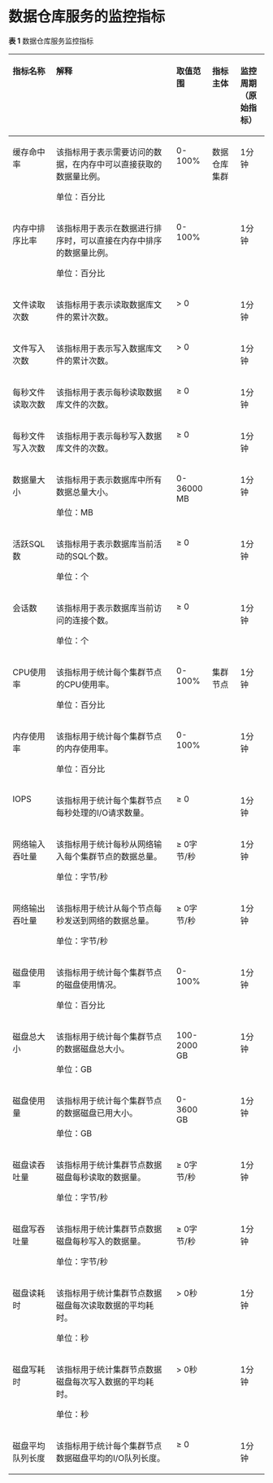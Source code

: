 # 数据仓库服务的监控指标<a name="ZH-CN_TOPIC_0102700161"></a>

**表 1**  数据仓库服务监控指标

<a name="table681604142420"></a>
<table><thead align="left"><tr id="row8817043243"><th class="cellrowborder" valign="top" width="17%" id="mcps1.2.6.1.1"><p id="p7817144112420"><a name="p7817144112420"></a><a name="p7817144112420"></a><strong id="b158171492419"><a name="b158171492419"></a><a name="b158171492419"></a>指标名称</strong></p>
</th>
<th class="cellrowborder" valign="top" width="47%" id="mcps1.2.6.1.2"><p id="p9818174142410"><a name="p9818174142410"></a><a name="p9818174142410"></a><strong id="b148181042245"><a name="b148181042245"></a><a name="b148181042245"></a>解释</strong></p>
</th>
<th class="cellrowborder" valign="top" width="14.000000000000002%" id="mcps1.2.6.1.3"><p id="p11818444242"><a name="p11818444242"></a><a name="p11818444242"></a><strong id="b2818104182415"><a name="b2818104182415"></a><a name="b2818104182415"></a>取值范围</strong></p>
</th>
<th class="cellrowborder" valign="top" width="11%" id="mcps1.2.6.1.4"><p id="p58182442413"><a name="p58182442413"></a><a name="p58182442413"></a><strong id="b5818549243"><a name="b5818549243"></a><a name="b5818549243"></a>指标主体</strong></p>
</th>
<th class="cellrowborder" valign="top" width="11%" id="mcps1.2.6.1.5"><p id="p151120813416"><a name="p151120813416"></a><a name="p151120813416"></a>监控周期（原始指标）</p>
</th>
</tr>
</thead>
<tbody><tr id="row138291346247"><td class="cellrowborder" valign="top" width="17%" headers="mcps1.2.6.1.1 "><p id="p182910442419"><a name="p182910442419"></a><a name="p182910442419"></a>缓存命中率</p>
</td>
<td class="cellrowborder" valign="top" width="47%" headers="mcps1.2.6.1.2 "><p id="p982913413249"><a name="p982913413249"></a><a name="p982913413249"></a>该指标用于表示需要访问的数据，在内存中可以直接获取的数据量比例。</p>
<p id="p09681328104517"><a name="p09681328104517"></a><a name="p09681328104517"></a>单位：百分比</p>
</td>
<td class="cellrowborder" valign="top" width="14.000000000000002%" headers="mcps1.2.6.1.3 "><p id="p108296419249"><a name="p108296419249"></a><a name="p108296419249"></a>0-100%</p>
</td>
<td class="cellrowborder" rowspan="9" valign="top" width="11%" headers="mcps1.2.6.1.4 "><p id="p178298411243"><a name="p178298411243"></a><a name="p178298411243"></a>数据仓库集群</p>
</td>
<td class="cellrowborder" valign="top" width="11%" headers="mcps1.2.6.1.5 "><p id="p64951124154515"><a name="p64951124154515"></a><a name="p64951124154515"></a>1分钟</p>
</td>
</tr>
<tr id="row198297418243"><td class="cellrowborder" valign="top" headers="mcps1.2.6.1.1 "><p id="p1882914410242"><a name="p1882914410242"></a><a name="p1882914410242"></a>内存中排序比率</p>
</td>
<td class="cellrowborder" valign="top" headers="mcps1.2.6.1.2 "><p id="p3829204162412"><a name="p3829204162412"></a><a name="p3829204162412"></a>该指标用于表示在数据进行排序时，可以直接在内存中排序的数据量比例。</p>
<p id="p123694212460"><a name="p123694212460"></a><a name="p123694212460"></a>单位：百分比</p>
</td>
<td class="cellrowborder" valign="top" headers="mcps1.2.6.1.3 "><p id="p1182994112410"><a name="p1182994112410"></a><a name="p1182994112410"></a>0-100%</p>
</td>
<td class="cellrowborder" valign="top" headers="mcps1.2.6.1.4 "><p id="p17553162454513"><a name="p17553162454513"></a><a name="p17553162454513"></a>1分钟</p>
</td>
</tr>
<tr id="row08306452418"><td class="cellrowborder" valign="top" headers="mcps1.2.6.1.1 "><p id="p4830046246"><a name="p4830046246"></a><a name="p4830046246"></a>文件读取次数</p>
</td>
<td class="cellrowborder" valign="top" headers="mcps1.2.6.1.2 "><p id="p1883016420241"><a name="p1883016420241"></a><a name="p1883016420241"></a>该指标用于表示读取数据库文件的累计次数。</p>
</td>
<td class="cellrowborder" valign="top" headers="mcps1.2.6.1.3 "><p id="p1483034142416"><a name="p1483034142416"></a><a name="p1483034142416"></a>&gt; 0</p>
</td>
<td class="cellrowborder" valign="top" headers="mcps1.2.6.1.4 "><p id="p12851780469"><a name="p12851780469"></a><a name="p12851780469"></a>1分钟</p>
</td>
</tr>
<tr id="row1283210410247"><td class="cellrowborder" valign="top" headers="mcps1.2.6.1.1 "><p id="p28322452414"><a name="p28322452414"></a><a name="p28322452414"></a>文件写入次数</p>
</td>
<td class="cellrowborder" valign="top" headers="mcps1.2.6.1.2 "><p id="p208326452413"><a name="p208326452413"></a><a name="p208326452413"></a>该指标用于表示写入数据库文件的累计次数。</p>
</td>
<td class="cellrowborder" valign="top" headers="mcps1.2.6.1.3 "><p id="p8832114192415"><a name="p8832114192415"></a><a name="p8832114192415"></a>&gt; 0</p>
</td>
<td class="cellrowborder" valign="top" headers="mcps1.2.6.1.4 "><p id="p122871389465"><a name="p122871389465"></a><a name="p122871389465"></a>1分钟</p>
</td>
</tr>
<tr id="row883319482417"><td class="cellrowborder" valign="top" headers="mcps1.2.6.1.1 "><p id="p78335492416"><a name="p78335492416"></a><a name="p78335492416"></a>每秒文件读取次数</p>
</td>
<td class="cellrowborder" valign="top" headers="mcps1.2.6.1.2 "><p id="p38331540247"><a name="p38331540247"></a><a name="p38331540247"></a>该指标用于表示每秒读取数据库文件的次数。</p>
</td>
<td class="cellrowborder" valign="top" headers="mcps1.2.6.1.3 "><p id="p18331740245"><a name="p18331740245"></a><a name="p18331740245"></a>≥ 0</p>
</td>
<td class="cellrowborder" valign="top" headers="mcps1.2.6.1.4 "><p id="p14267636204710"><a name="p14267636204710"></a><a name="p14267636204710"></a>1分钟</p>
</td>
</tr>
<tr id="row383304122414"><td class="cellrowborder" valign="top" headers="mcps1.2.6.1.1 "><p id="p138335422415"><a name="p138335422415"></a><a name="p138335422415"></a>每秒文件写入次数</p>
</td>
<td class="cellrowborder" valign="top" headers="mcps1.2.6.1.2 "><p id="p28331348241"><a name="p28331348241"></a><a name="p28331348241"></a>该指标用于表示每秒写入数据库文件的次数。</p>
</td>
<td class="cellrowborder" valign="top" headers="mcps1.2.6.1.3 "><p id="p8833114132419"><a name="p8833114132419"></a><a name="p8833114132419"></a>≥ 0</p>
</td>
<td class="cellrowborder" valign="top" headers="mcps1.2.6.1.4 "><p id="p6269163618474"><a name="p6269163618474"></a><a name="p6269163618474"></a>1分钟</p>
</td>
</tr>
<tr id="row883317413242"><td class="cellrowborder" valign="top" headers="mcps1.2.6.1.1 "><p id="p683310442410"><a name="p683310442410"></a><a name="p683310442410"></a>数据量大小</p>
</td>
<td class="cellrowborder" valign="top" headers="mcps1.2.6.1.2 "><p id="p883316462410"><a name="p883316462410"></a><a name="p883316462410"></a>该指标用于表示数据库中所有数据总量大小。</p>
<p id="p8569174510476"><a name="p8569174510476"></a><a name="p8569174510476"></a>单位：MB</p>
</td>
<td class="cellrowborder" valign="top" headers="mcps1.2.6.1.3 "><p id="p14834164112415"><a name="p14834164112415"></a><a name="p14834164112415"></a>0-36000 MB</p>
</td>
<td class="cellrowborder" valign="top" headers="mcps1.2.6.1.4 "><p id="p726983614715"><a name="p726983614715"></a><a name="p726983614715"></a>1分钟</p>
</td>
</tr>
<tr id="row1683413472411"><td class="cellrowborder" valign="top" headers="mcps1.2.6.1.1 "><p id="p168401242248"><a name="p168401242248"></a><a name="p168401242248"></a>活跃SQL数</p>
</td>
<td class="cellrowborder" valign="top" headers="mcps1.2.6.1.2 "><p id="p984015413244"><a name="p984015413244"></a><a name="p984015413244"></a>该指标用于表示数据库当前活动的SQL个数。</p>
<p id="p675552114502"><a name="p675552114502"></a><a name="p675552114502"></a>单位：个</p>
</td>
<td class="cellrowborder" valign="top" headers="mcps1.2.6.1.3 "><p id="p18840144142410"><a name="p18840144142410"></a><a name="p18840144142410"></a>≥ 0</p>
</td>
<td class="cellrowborder" valign="top" headers="mcps1.2.6.1.4 "><p id="p8273836184718"><a name="p8273836184718"></a><a name="p8273836184718"></a>1分钟</p>
</td>
</tr>
<tr id="row1484116414245"><td class="cellrowborder" valign="top" headers="mcps1.2.6.1.1 "><p id="p1284404172414"><a name="p1284404172414"></a><a name="p1284404172414"></a>会话数</p>
</td>
<td class="cellrowborder" valign="top" headers="mcps1.2.6.1.2 "><p id="p1084412416240"><a name="p1084412416240"></a><a name="p1084412416240"></a>该指标用于表示数据库当前访问的连接个数。</p>
<p id="p1867693217506"><a name="p1867693217506"></a><a name="p1867693217506"></a>单位：个</p>
</td>
<td class="cellrowborder" valign="top" headers="mcps1.2.6.1.3 "><p id="p78441745243"><a name="p78441745243"></a><a name="p78441745243"></a>≥ 0</p>
</td>
<td class="cellrowborder" valign="top" headers="mcps1.2.6.1.4 "><p id="p1350134116473"><a name="p1350134116473"></a><a name="p1350134116473"></a>1分钟</p>
</td>
</tr>
<tr id="row16844245246"><td class="cellrowborder" valign="top" width="17%" headers="mcps1.2.6.1.1 "><p id="p1884513492419"><a name="p1884513492419"></a><a name="p1884513492419"></a>CPU使用率</p>
</td>
<td class="cellrowborder" valign="top" width="47%" headers="mcps1.2.6.1.2 "><p id="p28456452420"><a name="p28456452420"></a><a name="p28456452420"></a>该指标用于统计每个集群节点的CPU使用率。</p>
<p id="p1834101884617"><a name="p1834101884617"></a><a name="p1834101884617"></a>单位：百分比</p>
</td>
<td class="cellrowborder" valign="top" width="14.000000000000002%" headers="mcps1.2.6.1.3 "><p id="p10317114144511"><a name="p10317114144511"></a><a name="p10317114144511"></a>0-100%</p>
</td>
<td class="cellrowborder" rowspan="13" valign="top" width="11%" headers="mcps1.2.6.1.4 "><p id="p084517482416"><a name="p084517482416"></a><a name="p084517482416"></a>集群节点</p>
</td>
<td class="cellrowborder" valign="top" width="11%" headers="mcps1.2.6.1.5 "><p id="p1352154184718"><a name="p1352154184718"></a><a name="p1352154184718"></a>1分钟</p>
</td>
</tr>
<tr id="row118461946245"><td class="cellrowborder" valign="top" headers="mcps1.2.6.1.1 "><p id="p1884615416242"><a name="p1884615416242"></a><a name="p1884615416242"></a>内存使用率</p>
</td>
<td class="cellrowborder" valign="top" headers="mcps1.2.6.1.2 "><p id="p6846184112410"><a name="p6846184112410"></a><a name="p6846184112410"></a>该指标用于统计每个集群节点的内存使用率。</p>
<p id="p12802208465"><a name="p12802208465"></a><a name="p12802208465"></a>单位：百分比</p>
</td>
<td class="cellrowborder" valign="top" headers="mcps1.2.6.1.3 "><p id="p13192014114517"><a name="p13192014114517"></a><a name="p13192014114517"></a>0-100%</p>
</td>
<td class="cellrowborder" valign="top" headers="mcps1.2.6.1.4 "><p id="p2035418418472"><a name="p2035418418472"></a><a name="p2035418418472"></a>1分钟</p>
</td>
</tr>
<tr id="row1784619417243"><td class="cellrowborder" valign="top" headers="mcps1.2.6.1.1 "><p id="p1484615492420"><a name="p1484615492420"></a><a name="p1484615492420"></a>IOPS</p>
</td>
<td class="cellrowborder" valign="top" headers="mcps1.2.6.1.2 "><p id="p38461648241"><a name="p38461648241"></a><a name="p38461648241"></a>该指标用于统计每个集群节点每秒处理的I/O请求数量。</p>
</td>
<td class="cellrowborder" valign="top" headers="mcps1.2.6.1.3 "><p id="p138461943243"><a name="p138461943243"></a><a name="p138461943243"></a>≥ 0</p>
</td>
<td class="cellrowborder" valign="top" headers="mcps1.2.6.1.4 "><p id="p133552041114717"><a name="p133552041114717"></a><a name="p133552041114717"></a>1分钟</p>
</td>
</tr>
<tr id="row4848246244"><td class="cellrowborder" valign="top" headers="mcps1.2.6.1.1 "><p id="p1184816418241"><a name="p1184816418241"></a><a name="p1184816418241"></a>网络输入吞吐量</p>
</td>
<td class="cellrowborder" valign="top" headers="mcps1.2.6.1.2 "><p id="p98485472411"><a name="p98485472411"></a><a name="p98485472411"></a>该指标用于统计每秒从网络输入每个集群节点的数据总量。</p>
<p id="p23390140480"><a name="p23390140480"></a><a name="p23390140480"></a>单位：字节/秒</p>
</td>
<td class="cellrowborder" valign="top" headers="mcps1.2.6.1.3 "><p id="p58481645245"><a name="p58481645245"></a><a name="p58481645245"></a>≥ 0字节/秒</p>
</td>
<td class="cellrowborder" valign="top" headers="mcps1.2.6.1.4 "><p id="p203571241154716"><a name="p203571241154716"></a><a name="p203571241154716"></a>1分钟</p>
</td>
</tr>
<tr id="row1784804182419"><td class="cellrowborder" valign="top" headers="mcps1.2.6.1.1 "><p id="p108486419248"><a name="p108486419248"></a><a name="p108486419248"></a>网络输出吞吐量</p>
</td>
<td class="cellrowborder" valign="top" headers="mcps1.2.6.1.2 "><p id="p6848134132414"><a name="p6848134132414"></a><a name="p6848134132414"></a>该指标用于统计从每个节点每秒发送到网络的数据总量。</p>
<p id="p160363312485"><a name="p160363312485"></a><a name="p160363312485"></a>单位：字节/秒</p>
</td>
<td class="cellrowborder" valign="top" headers="mcps1.2.6.1.3 "><p id="p138502412415"><a name="p138502412415"></a><a name="p138502412415"></a>≥ 0字节/秒</p>
</td>
<td class="cellrowborder" valign="top" headers="mcps1.2.6.1.4 "><p id="p1136084194716"><a name="p1136084194716"></a><a name="p1136084194716"></a>1分钟</p>
</td>
</tr>
<tr id="row128506422415"><td class="cellrowborder" valign="top" headers="mcps1.2.6.1.1 "><p id="p108505418243"><a name="p108505418243"></a><a name="p108505418243"></a>磁盘使用率</p>
</td>
<td class="cellrowborder" valign="top" headers="mcps1.2.6.1.2 "><p id="p985014419243"><a name="p985014419243"></a><a name="p985014419243"></a>该指标用于统计每个集群节点的磁盘使用情况。</p>
<p id="p2090883318460"><a name="p2090883318460"></a><a name="p2090883318460"></a>单位：百分比</p>
</td>
<td class="cellrowborder" valign="top" headers="mcps1.2.6.1.3 "><p id="p885024112416"><a name="p885024112416"></a><a name="p885024112416"></a>0-100%</p>
</td>
<td class="cellrowborder" valign="top" headers="mcps1.2.6.1.4 "><p id="p193627417475"><a name="p193627417475"></a><a name="p193627417475"></a>1分钟</p>
</td>
</tr>
<tr id="row118526417246"><td class="cellrowborder" valign="top" headers="mcps1.2.6.1.1 "><p id="p685244152418"><a name="p685244152418"></a><a name="p685244152418"></a>磁盘总大小</p>
</td>
<td class="cellrowborder" valign="top" headers="mcps1.2.6.1.2 "><p id="p16852114172411"><a name="p16852114172411"></a><a name="p16852114172411"></a>该指标用于统计每个集群节点的数据磁盘总大小。</p>
<p id="p1356144465019"><a name="p1356144465019"></a><a name="p1356144465019"></a>单位：GB</p>
</td>
<td class="cellrowborder" valign="top" headers="mcps1.2.6.1.3 "><p id="p385219462412"><a name="p385219462412"></a><a name="p385219462412"></a>100-2000 GB</p>
</td>
<td class="cellrowborder" valign="top" headers="mcps1.2.6.1.4 "><p id="p13365541194717"><a name="p13365541194717"></a><a name="p13365541194717"></a>1分钟</p>
</td>
</tr>
<tr id="row188521414246"><td class="cellrowborder" valign="top" headers="mcps1.2.6.1.1 "><p id="p9852641240"><a name="p9852641240"></a><a name="p9852641240"></a>磁盘使用量</p>
</td>
<td class="cellrowborder" valign="top" headers="mcps1.2.6.1.2 "><p id="p188521948247"><a name="p188521948247"></a><a name="p188521948247"></a>该指标用于统计每个集群节点的数据磁盘已用大小。</p>
<p id="p134476575507"><a name="p134476575507"></a><a name="p134476575507"></a>单位：GB</p>
</td>
<td class="cellrowborder" valign="top" headers="mcps1.2.6.1.3 "><p id="p14852348248"><a name="p14852348248"></a><a name="p14852348248"></a>0-3600 GB</p>
</td>
<td class="cellrowborder" valign="top" headers="mcps1.2.6.1.4 "><p id="p1783164313478"><a name="p1783164313478"></a><a name="p1783164313478"></a>1分钟</p>
</td>
</tr>
<tr id="row13852134142418"><td class="cellrowborder" valign="top" headers="mcps1.2.6.1.1 "><p id="p1985216472414"><a name="p1985216472414"></a><a name="p1985216472414"></a>磁盘读吞吐量</p>
</td>
<td class="cellrowborder" valign="top" headers="mcps1.2.6.1.2 "><p id="p128525412412"><a name="p128525412412"></a><a name="p128525412412"></a>该指标用于统计集群节点数据磁盘每秒读取的数据量。</p>
<p id="p20752105144815"><a name="p20752105144815"></a><a name="p20752105144815"></a>单位：字节/秒</p>
</td>
<td class="cellrowborder" valign="top" headers="mcps1.2.6.1.3 "><p id="p138522411242"><a name="p138522411242"></a><a name="p138522411242"></a>≥ 0字节/秒</p>
</td>
<td class="cellrowborder" valign="top" headers="mcps1.2.6.1.4 "><p id="p0851543144715"><a name="p0851543144715"></a><a name="p0851543144715"></a>1分钟</p>
</td>
</tr>
<tr id="row3853541245"><td class="cellrowborder" valign="top" headers="mcps1.2.6.1.1 "><p id="p285312415247"><a name="p285312415247"></a><a name="p285312415247"></a>磁盘写吞吐量</p>
</td>
<td class="cellrowborder" valign="top" headers="mcps1.2.6.1.2 "><p id="p58533417248"><a name="p58533417248"></a><a name="p58533417248"></a>该指标用于统计集群节点数据磁盘每秒写入的数据量。</p>
<p id="p674694915480"><a name="p674694915480"></a><a name="p674694915480"></a>单位：字节/秒</p>
</td>
<td class="cellrowborder" valign="top" headers="mcps1.2.6.1.3 "><p id="p12853144102419"><a name="p12853144102419"></a><a name="p12853144102419"></a>≥ 0字节/秒</p>
</td>
<td class="cellrowborder" valign="top" headers="mcps1.2.6.1.4 "><p id="p1589124317474"><a name="p1589124317474"></a><a name="p1589124317474"></a>1分钟</p>
</td>
</tr>
<tr id="row38531247247"><td class="cellrowborder" valign="top" headers="mcps1.2.6.1.1 "><p id="p68531445244"><a name="p68531445244"></a><a name="p68531445244"></a>磁盘读耗时</p>
</td>
<td class="cellrowborder" valign="top" headers="mcps1.2.6.1.2 "><p id="p15853114132410"><a name="p15853114132410"></a><a name="p15853114132410"></a>该指标用于统计集群节点数据磁盘每次读取数据的平均耗时。</p>
<p id="p24541114134911"><a name="p24541114134911"></a><a name="p24541114134911"></a>单位：秒</p>
</td>
<td class="cellrowborder" valign="top" headers="mcps1.2.6.1.3 "><p id="p118551643247"><a name="p118551643247"></a><a name="p118551643247"></a>&gt; 0秒</p>
</td>
<td class="cellrowborder" valign="top" headers="mcps1.2.6.1.4 "><p id="p13911343154719"><a name="p13911343154719"></a><a name="p13911343154719"></a>1分钟</p>
</td>
</tr>
<tr id="row685513410246"><td class="cellrowborder" valign="top" headers="mcps1.2.6.1.1 "><p id="p38553415247"><a name="p38553415247"></a><a name="p38553415247"></a>磁盘写耗时</p>
</td>
<td class="cellrowborder" valign="top" headers="mcps1.2.6.1.2 "><p id="p15855343246"><a name="p15855343246"></a><a name="p15855343246"></a>该指标用于统计集群节点数据磁盘每次写入数据的平均耗时。</p>
<p id="p421734164915"><a name="p421734164915"></a><a name="p421734164915"></a>单位：秒</p>
</td>
<td class="cellrowborder" valign="top" headers="mcps1.2.6.1.3 "><p id="p58556418245"><a name="p58556418245"></a><a name="p58556418245"></a>&gt; 0秒</p>
</td>
<td class="cellrowborder" valign="top" headers="mcps1.2.6.1.4 "><p id="p189414316479"><a name="p189414316479"></a><a name="p189414316479"></a>1分钟</p>
</td>
</tr>
<tr id="row108552419248"><td class="cellrowborder" valign="top" headers="mcps1.2.6.1.1 "><p id="p185544172411"><a name="p185544172411"></a><a name="p185544172411"></a>磁盘平均队列长度</p>
</td>
<td class="cellrowborder" valign="top" headers="mcps1.2.6.1.2 "><p id="p1285624182414"><a name="p1285624182414"></a><a name="p1285624182414"></a>该指标用于统计每个集群节点数据磁盘平均的I/O队列长度。</p>
</td>
<td class="cellrowborder" valign="top" headers="mcps1.2.6.1.3 "><p id="p48561432419"><a name="p48561432419"></a><a name="p48561432419"></a>≥ 0</p>
</td>
<td class="cellrowborder" valign="top" headers="mcps1.2.6.1.4 "><p id="p1951243104719"><a name="p1951243104719"></a><a name="p1951243104719"></a>1分钟</p>
</td>
</tr>
</tbody>
</table>

